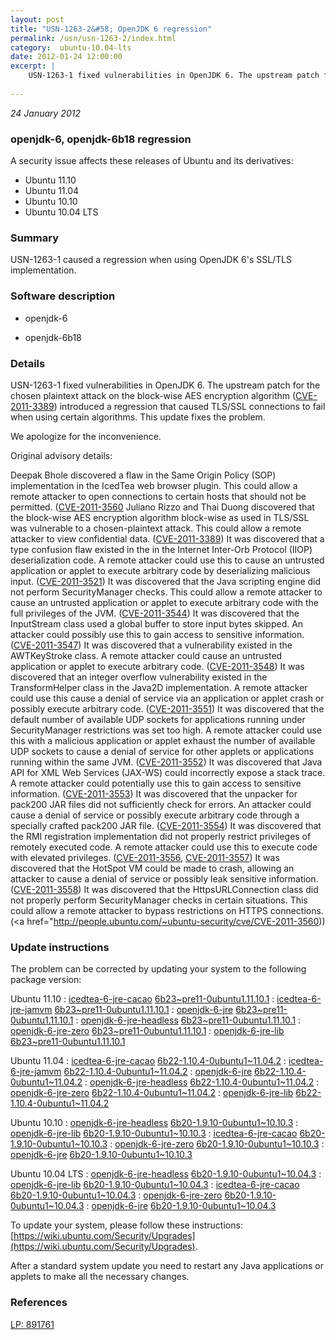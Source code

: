 ```yaml
---
layout: post
title: "USN-1263-2&#58; OpenJDK 6 regression"
permalink: /usn/usn-1263-2/index.html
category:  ubuntu-10.04-lts
date: 2012-01-24 12:00:00
excerpt: |
    USN-1263-1 fixed vulnerabilities in OpenJDK 6. The upstream patch for the chosen plaintext attack on the block-wise AES encryption algorithm ([CVE-2011-3389](http://people.ubuntu.com/~ubuntu-security/cve/CVE-2011-3389)) introduced a regression that caused TLS/SSL connections to fail when using certain algorithms. This update fixes the problem.
    
--- 
```

 
 

*24 January 2012*

### openjdk-6, openjdk-6b18 regression

A security issue affects these releases of Ubuntu and its derivatives:

* Ubuntu 11.10
* Ubuntu 11.04
* Ubuntu 10.10
* Ubuntu 10.04 LTS

### Summary

USN-1263-1 caused a regression when using OpenJDK 6&#39;s SSL/TLS implementation.

### Software description

* openjdk-6 

* openjdk-6b18 

### Details

USN-1263-1 fixed vulnerabilities in OpenJDK 6. The upstream patch for the chosen plaintext attack on the block-wise AES encryption algorithm ([CVE-2011-3389](http://people.ubuntu.com/~ubuntu-security/cve/CVE-2011-3389)) introduced a regression that caused TLS/SSL connections to fail when using certain algorithms. This update fixes the problem.

We apologize for the inconvenience.

Original advisory details:

 Deepak Bhole discovered a flaw in the Same Origin Policy (SOP) implementation in the IcedTea web browser plugin. This could allow a remote attacker to open connections to certain hosts that should not be permitted. ([CVE-2011-3560](http://people.ubuntu.com/~ubuntu-security/cve/CVE-2011-3377">CVE-2011-3377</a>) Juliano Rizzo and Thai Duong discovered that the block-wise AES encryption algorithm block-wise as used in TLS/SSL was vulnerable to a chosen-plaintext attack. This could allow a remote attacker to view confidential data. (<a href="http://people.ubuntu.com/~ubuntu-security/cve/CVE-2011-3389">CVE-2011-3389</a>) It was discovered that a type confusion flaw existed in the in the Internet Inter-Orb Protocol (IIOP) deserialization code. A remote attacker could use this to cause an untrusted application or applet to execute arbitrary code by deserializing malicious input. (<a href="http://people.ubuntu.com/~ubuntu-security/cve/CVE-2011-3521">CVE-2011-3521</a>) It was discovered that the Java scripting engine did not perform SecurityManager checks. This could allow a remote attacker to cause an untrusted application or applet to execute arbitrary code with the full privileges of the JVM. (<a href="http://people.ubuntu.com/~ubuntu-security/cve/CVE-2011-3544">CVE-2011-3544</a>) It was discovered that the InputStream class used a global buffer to store input bytes skipped. An attacker could possibly use this to gain access to sensitive information. (<a href="http://people.ubuntu.com/~ubuntu-security/cve/CVE-2011-3547">CVE-2011-3547</a>) It was discovered that a vulnerability existed in the AWTKeyStroke class. A remote attacker could cause an untrusted application or applet to execute arbitrary code. (<a href="http://people.ubuntu.com/~ubuntu-security/cve/CVE-2011-3548">CVE-2011-3548</a>) It was discovered that an integer overflow vulnerability existed in the TransformHelper class in the Java2D implementation. A remote attacker could use this cause a denial of service via an application or applet crash or possibly execute arbitrary code. (<a href="http://people.ubuntu.com/~ubuntu-security/cve/CVE-2011-3551">CVE-2011-3551</a>) It was discovered that the default number of available UDP sockets for applications running under SecurityManager restrictions was set too high. A remote attacker could use this with a malicious application or applet exhaust the number of available UDP sockets to cause a denial of service for other applets or applications running within the same JVM. (<a href="http://people.ubuntu.com/~ubuntu-security/cve/CVE-2011-3552">CVE-2011-3552</a>) It was discovered that Java API for XML Web Services (JAX-WS) could incorrectly expose a stack trace. A remote attacker could potentially use this to gain access to sensitive information. (<a href="http://people.ubuntu.com/~ubuntu-security/cve/CVE-2011-3553">CVE-2011-3553</a>) It was discovered that the unpacker for pack200 JAR files did not sufficiently check for errors. An attacker could cause a denial of service or possibly execute arbitrary code through a specially crafted pack200 JAR file. (<a href="http://people.ubuntu.com/~ubuntu-security/cve/CVE-2011-3554">CVE-2011-3554</a>) It was discovered that the RMI registration implementation did not properly restrict privileges of remotely executed code. A remote attacker could use this to execute code with elevated privileges. (<a href="http://people.ubuntu.com/~ubuntu-security/cve/CVE-2011-3556">CVE-2011-3556</a>, <a href="http://people.ubuntu.com/~ubuntu-security/cve/CVE-2011-3557">CVE-2011-3557</a>) It was discovered that the HotSpot VM could be made to crash, allowing an attacker to cause a denial of service or possibly leak sensitive information. (<a href="http://people.ubuntu.com/~ubuntu-security/cve/CVE-2011-3558">CVE-2011-3558</a>) It was discovered that the HttpsURLConnection class did not properly perform SecurityManager checks in certain situations. This could allow a remote attacker to bypass restrictions on HTTPS connections. (<a href="http://people.ubuntu.com/~ubuntu-security/cve/CVE-2011-3560)) 

### Update instructions

The problem can be corrected by updating your system to the following package version:

Ubuntu 11.10
 : [icedtea-6-jre-cacao](https://launchpad.net/ubuntu/+source/openjdk-6) <span> [6b23~pre11-0ubuntu1.11.10.1](https://launchpad.net/ubuntu/+source/openjdk-6/6b23~pre11-0ubuntu1.11.10.1) </span> 
 : [icedtea-6-jre-jamvm](https://launchpad.net/ubuntu/+source/openjdk-6) <span> [6b23~pre11-0ubuntu1.11.10.1](https://launchpad.net/ubuntu/+source/openjdk-6/6b23~pre11-0ubuntu1.11.10.1) </span> 
 : [openjdk-6-jre](https://launchpad.net/ubuntu/+source/openjdk-6) <span> [6b23~pre11-0ubuntu1.11.10.1](https://launchpad.net/ubuntu/+source/openjdk-6/6b23~pre11-0ubuntu1.11.10.1) </span> 
 : [openjdk-6-jre-headless](https://launchpad.net/ubuntu/+source/openjdk-6) <span> [6b23~pre11-0ubuntu1.11.10.1](https://launchpad.net/ubuntu/+source/openjdk-6/6b23~pre11-0ubuntu1.11.10.1) </span> 
 : [openjdk-6-jre-zero](https://launchpad.net/ubuntu/+source/openjdk-6) <span> [6b23~pre11-0ubuntu1.11.10.1](https://launchpad.net/ubuntu/+source/openjdk-6/6b23~pre11-0ubuntu1.11.10.1) </span> 
 : [openjdk-6-jre-lib](https://launchpad.net/ubuntu/+source/openjdk-6) <span> [6b23~pre11-0ubuntu1.11.10.1](https://launchpad.net/ubuntu/+source/openjdk-6/6b23~pre11-0ubuntu1.11.10.1) </span> 

Ubuntu 11.04
 : [icedtea-6-jre-cacao](https://launchpad.net/ubuntu/+source/openjdk-6) <span> [6b22-1.10.4-0ubuntu1~11.04.2](https://launchpad.net/ubuntu/+source/openjdk-6/6b22-1.10.4-0ubuntu1~11.04.2) </span> 
 : [icedtea-6-jre-jamvm](https://launchpad.net/ubuntu/+source/openjdk-6) <span> [6b22-1.10.4-0ubuntu1~11.04.2](https://launchpad.net/ubuntu/+source/openjdk-6/6b22-1.10.4-0ubuntu1~11.04.2) </span> 
 : [openjdk-6-jre](https://launchpad.net/ubuntu/+source/openjdk-6) <span> [6b22-1.10.4-0ubuntu1~11.04.2](https://launchpad.net/ubuntu/+source/openjdk-6/6b22-1.10.4-0ubuntu1~11.04.2) </span> 
 : [openjdk-6-jre-headless](https://launchpad.net/ubuntu/+source/openjdk-6) <span> [6b22-1.10.4-0ubuntu1~11.04.2](https://launchpad.net/ubuntu/+source/openjdk-6/6b22-1.10.4-0ubuntu1~11.04.2) </span> 
 : [openjdk-6-jre-zero](https://launchpad.net/ubuntu/+source/openjdk-6) <span> [6b22-1.10.4-0ubuntu1~11.04.2](https://launchpad.net/ubuntu/+source/openjdk-6/6b22-1.10.4-0ubuntu1~11.04.2) </span> 
 : [openjdk-6-jre-lib](https://launchpad.net/ubuntu/+source/openjdk-6) <span> [6b22-1.10.4-0ubuntu1~11.04.2](https://launchpad.net/ubuntu/+source/openjdk-6/6b22-1.10.4-0ubuntu1~11.04.2) </span> 

Ubuntu 10.10
 : [openjdk-6-jre-headless](https://launchpad.net/ubuntu/+source/openjdk-6) <span> [6b20-1.9.10-0ubuntu1~10.10.3](https://launchpad.net/ubuntu/+source/openjdk-6/6b20-1.9.10-0ubuntu1~10.10.3) </span> 
 : [openjdk-6-jre-lib](https://launchpad.net/ubuntu/+source/openjdk-6) <span> [6b20-1.9.10-0ubuntu1~10.10.3](https://launchpad.net/ubuntu/+source/openjdk-6/6b20-1.9.10-0ubuntu1~10.10.3) </span> 
 : [icedtea-6-jre-cacao](https://launchpad.net/ubuntu/+source/openjdk-6) <span> [6b20-1.9.10-0ubuntu1~10.10.3](https://launchpad.net/ubuntu/+source/openjdk-6/6b20-1.9.10-0ubuntu1~10.10.3) </span> 
 : [openjdk-6-jre-zero](https://launchpad.net/ubuntu/+source/openjdk-6) <span> [6b20-1.9.10-0ubuntu1~10.10.3](https://launchpad.net/ubuntu/+source/openjdk-6/6b20-1.9.10-0ubuntu1~10.10.3) </span> 
 : [openjdk-6-jre](https://launchpad.net/ubuntu/+source/openjdk-6) <span> [6b20-1.9.10-0ubuntu1~10.10.3](https://launchpad.net/ubuntu/+source/openjdk-6/6b20-1.9.10-0ubuntu1~10.10.3) </span> 

Ubuntu 10.04 LTS
 : [openjdk-6-jre-headless](https://launchpad.net/ubuntu/+source/openjdk-6) <span> [6b20-1.9.10-0ubuntu1~10.04.3](https://launchpad.net/ubuntu/+source/openjdk-6/6b20-1.9.10-0ubuntu1~10.04.3) </span> 
 : [openjdk-6-jre-lib](https://launchpad.net/ubuntu/+source/openjdk-6) <span> [6b20-1.9.10-0ubuntu1~10.04.3](https://launchpad.net/ubuntu/+source/openjdk-6/6b20-1.9.10-0ubuntu1~10.04.3) </span> 
 : [icedtea-6-jre-cacao](https://launchpad.net/ubuntu/+source/openjdk-6) <span> [6b20-1.9.10-0ubuntu1~10.04.3](https://launchpad.net/ubuntu/+source/openjdk-6/6b20-1.9.10-0ubuntu1~10.04.3) </span> 
 : [openjdk-6-jre-zero](https://launchpad.net/ubuntu/+source/openjdk-6) <span> [6b20-1.9.10-0ubuntu1~10.04.3](https://launchpad.net/ubuntu/+source/openjdk-6/6b20-1.9.10-0ubuntu1~10.04.3) </span> 
 : [openjdk-6-jre](https://launchpad.net/ubuntu/+source/openjdk-6) <span> [6b20-1.9.10-0ubuntu1~10.04.3](https://launchpad.net/ubuntu/+source/openjdk-6/6b20-1.9.10-0ubuntu1~10.04.3) </span> 

To update your system, please follow these instructions: [https://wiki.ubuntu.com/Security/Upgrades](https://wiki.ubuntu.com/Security/Upgrades).

After a standard system update you need to restart any Java applications or applets to make all the necessary changes. 

### References

 
 [LP: 891761](https://launchpad.net/bugs/891761)
 

